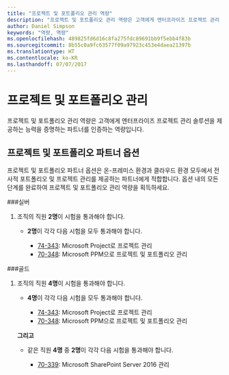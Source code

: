```yaml
---
title: "프로젝트 및 포트폴리오 관리 역량"
description: "프로젝트 및 포트폴리오 관리 역량은 고객에게 엔터프라이즈 프로젝트 관리 솔루션을 제공하는 능력을 증명하는 파트너를 인증하는 역량입니다."
author: Daniel Simpson
keywords: "역량, 역량"
ms.openlocfilehash: 489825fd6d16c8fa275fdc89691bb9f5ebb4f83b
ms.sourcegitcommit: 8b55c0a9fc63577f09a97923c453e4daea21397b
ms.translationtype: HT
ms.contentlocale: ko-KR
ms.lasthandoff: 07/07/2017
---
```

# <a name="project-and-portfolio-management"></a>프로젝트 및 포트폴리오 관리 
프로젝트 및 포트폴리오 관리 역량은 고객에게 엔터프라이즈 프로젝트 관리 솔루션을 제공하는 능력을 증명하는 파트너를 인증하는 역량입니다.

## <a name="project-and-portfolio-partner-option"></a>프로젝트 및 포트폴리오 파트너 옵션
프로젝트 및 포트폴리오 파트너 옵션은 온-프레미스 환경과 클라우드 환경 모두에서 전사적 포트폴리오 및 프로젝트 관리를 제공하는 파트너에게 적합합니다. 옵션 내의 모든 단계를 완료하여 프로젝트 및 포트폴리오 관리 역량을 획득하세요.

###<a name="silver"></a>실버
1. 조직의 직원 **2명**이 시험을 통과해야 합니다.

    - **2명**이 각각 다음 시험을 모두 통과해야 합니다.

        * [74-343](https://www.microsoft.com/en-us/learning/exam-74-343.aspx): Microsoft Project로 프로젝트 관리
        * [70-348](https://www.microsoft.com/en-us/learning/exam-70-348.aspx): Microsoft PPM으로 프로젝트 및 포트폴리오 관리

###<a name="gold"></a>골드
1. 조직의 직원 **4명**이 시험을 통과해야 합니다.

    - **4명**이 각각 다음 시험을 모두 통과해야 합니다.

        * [74-343](https://www.microsoft.com/en-us/learning/exam-74-343.aspx): Microsoft Project로 프로젝트 관리
        * [70-348](https://www.microsoft.com/en-us/learning/exam-70-348.aspx): Microsoft PPM으로 프로젝트 및 포트폴리오 관리

    **그리고** 

    - 같은 직원 **4명** 중 **2명**이 각각 다음 시험을 통과해야 합니다.

        *  [70-339](https://www.microsoft.com/en-us/learning/exam-70-339.aspx): Microsoft SharePoint Server 2016 관리
